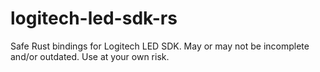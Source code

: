 # logitech-led-sdk-rs

Safe Rust bindings for Logitech LED SDK. May or may not be incomplete and/or outdated. Use at your own risk.

